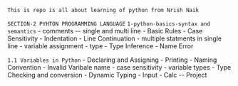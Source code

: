 `This is repo is all about learning of python from Nrish Naik`

`SECTION-2 PYHTON PROGRAMMING LANGUAGE`
   `1-python-basics-syntax and semantics`
     - comments -- single and multi line
     - Basic Rules
         - Case Sensitivity
         - Indentation
         - Line Continuation
         - multiple statments in single line
         - variable assignment - type
         - Type Inference
         - Name Error

 `1.1 Variables in Python`
     - Declaring and Assigning
     - Printing
     - Naming Convention
     - Invalid Varibale name
     - case sensitivity
     - variable types
     - Type Checking and conversion
     - Dynamic Typing
     - Input
     - Calc -- Project


